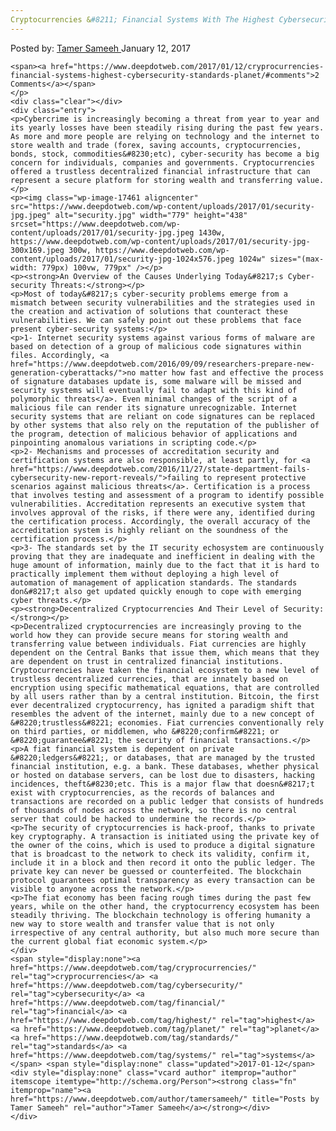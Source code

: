 ```yaml
---
Cryptocurrencies &#8211; Financial Systems With The Highest Cybersecurity Standards On The Planet
---
```

<article class="post-listing post-17452 post type-post status-publish format-standard has-post-thumbnail hentry  tag-cryprocurrencies tag-cybersecurity tag-financial tag-highest tag-planet tag-standards tag-systems">
    <div class="post-inner">
        <span>Posted by: <a href="https://www.deepdotweb.com/author/tamersameeh/" title="">Tamer Sameeh </a></span>
    <span>January 12, 2017</span>
    
    <span><a href="https://www.deepdotweb.com/2017/01/12/cryprocurrencies-financial-systems-highest-cybersecurity-standards-planet/#comments">2 Comments</a></span>
    </p>
    <div class="clear"></div>
    <div class="entry">
    <p>Cybercrime is increasingly becoming a threat from year to year and its yearly losses have been steadily rising during the past few years. As more and more people are relying on technology and the internet to store wealth and trade (forex, saving accounts, cryptocurrencies, bonds, stock, commodities&#8230;etc), cyber-security has become a big concern for individuals, companies and governments. Cryptocurrencies offered a trustless decentralized financial infrastructure that can represent a secure platform for storing wealth and transferring value.</p>
    <p><img class="wp-image-17461 aligncenter" src="https://www.deepdotweb.com/wp-content/uploads/2017/01/security-jpg.jpeg" alt="security.jpg" width="779" height="438" srcset="https://www.deepdotweb.com/wp-content/uploads/2017/01/security-jpg.jpeg 1430w, https://www.deepdotweb.com/wp-content/uploads/2017/01/security-jpg-300x169.jpeg 300w, https://www.deepdotweb.com/wp-content/uploads/2017/01/security-jpg-1024x576.jpeg 1024w" sizes="(max-width: 779px) 100vw, 779px" /></p>
    <p><strong>An Overview of the Causes Underlying Today&#8217;s Cyber-security Threats:</strong></p>
    <p>Most of today&#8217;s cyber-security problems emerge from a mismatch between security vulnerabilities and the strategies used in the creation and activation of solutions that counteract these vulnerabilities. We can safely point out these problems that face present cyber-security systems:</p>
    <p>1- Internet security systems against various forms of malware are based on detection of a group of malicious code signatures within files. Accordingly, <a href="https://www.deepdotweb.com/2016/09/09/researchers-prepare-new-generation-cyberattacks/">no matter how fast and effective the process of signature databases update is, some malware will be missed and security systems will eventually fail to adapt with this kind of polymorphic threats</a>. Even minimal changes of the script of a malicious file can render its signature unrecognizable. Internet security systems that are reliant on code signatures can be replaced by other systems that also rely on the reputation of the publisher of the program, detection of malicious behavior of applications and pinpointing anomalous variations in scripting code.</p>
    <p>2- Mechanisms and processes of accreditation security and certification systems are also responsible, at least partly, for <a href="https://www.deepdotweb.com/2016/11/27/state-department-fails-cybersecurity-new-report-reveals/">failing to represent protective scenarios against malicious threats</a>. Certification is a process that involves testing and assessment of a program to identify possible vulnerabilities. Accreditation represents an executive system that involves approval of the risks, if there were any, identified during the certification process. Accordingly, the overall accuracy of the accreditation system is highly reliant on the soundness of the certification process.</p>
    <p>3- The standards set by the IT security echosystem are continuously proving that they are inadequate and inefficient in dealing with the huge amount of information, mainly due to the fact that it is hard to practically implement them without deploying a high level of automation of management of application standards. The standards don&#8217;t also get updated quickly enough to cope with emerging cyber threats.</p>
    <p><strong>Decentralized Cryptocurrencies And Their Level of Security:</strong></p>
    <p>Decentralized cryptocurrencies are increasingly proving to the world how they can provide secure means for storing wealth and transferring value between individuals. Fiat currencies are highly dependent on the Central Banks that issue them, which means that they are dependent on trust in centralized financial institutions. Cryptocurrencies have taken the financial ecosystem to a new level of trustless decentralized currencies, that are innately based on encryption using specific mathematical equations, that are controlled by all users rather than by a central institution. Bitcoin, the first ever decentralized cryptocurrency, has ignited a paradigm shift that resembles the advent of the internet, mainly due to a new concept of &#8220;trustless&#8221; economies. Fiat currencies conventionally rely on third parties, or middlemen, who &#8220;confirm&#8221; or &#8220;guarantee&#8221; the security of financial transactions.</p>
    <p>A fiat financial system is dependent on private &#8220;ledgers&#8221;, or databases, that are managed by the trusted financial institution, e.g. a bank. These databases, whether physical or hosted on database servers, can be lost due to disasters, hacking incidences, theft&#8230;etc. This is a major flaw that doesn&#8217;t exist with cryptocurrencies, as the records of balances and transactions are recorded on a public ledger that consists of hundreds of thousands of nodes across the network, so there is no central server that could be hacked to undermine the records.</p>
    <p>The security of cryptocurrencies is hack-proof, thanks to private key cryptography. A transaction is initiated using the private key of the owner of the coins, which is used to produce a digital signature that is broadcast to the network to check its validity, confirm it, include it in a block and then record it onto the public ledger. The private key can never be guessed or counterfeited. The blockchain protocol guarantees optimal transparency as every transaction can be visible to anyone across the network.</p>
    <p>The fiat economy has been facing rough times during the past few years, while on the other hand, the cryptocurrency ecosystem has been steadily thriving. The blockchain technology is offering humanity a new way to store wealth and transfer value that is not only irrespective of any central authority, but also much more secure than the current global fiat economic system.</p>
    </div>
    <span style="display:none"><a href="https://www.deepdotweb.com/tag/cryprocurrencies/" rel="tag">cryprocurrencies</a> <a href="https://www.deepdotweb.com/tag/cybersecurity/" rel="tag">cybersecurity</a> <a href="https://www.deepdotweb.com/tag/financial/" rel="tag">financial</a> <a href="https://www.deepdotweb.com/tag/highest/" rel="tag">highest</a> <a href="https://www.deepdotweb.com/tag/planet/" rel="tag">planet</a> <a href="https://www.deepdotweb.com/tag/standards/" rel="tag">standards</a> <a href="https://www.deepdotweb.com/tag/systems/" rel="tag">systems</a></span> <span style="display:none" class="updated">2017-01-12</span>
    <div style="display:none" class="vcard author" itemprop="author" itemscope itemtype="http://schema.org/Person"><strong class="fn" itemprop="name"><a href="https://www.deepdotweb.com/author/tamersameeh/" title="Posts by Tamer Sameeh" rel="author">Tamer Sameeh</a></strong></div>
    </div>
</article>

